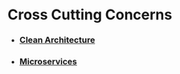 # Cross Cutting Concerns

- ### [Clean Architecture](https://github.com/MohammadAsgharian/Learn-Resource/blob/main/resources/architectures/clean-architecture.md)
- ### [Microservices](https://github.com/MohammadAsgharian/Learn-Resource/blob/main/resources/architectures/mictoservice.md)
